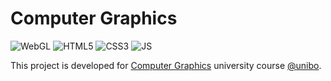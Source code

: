 # Computer Graphics

![WebGL](https://img.shields.io/badge/WebGL-990000.svg?style=flat&logo=WebGL&logoColor=white)
![HTML5](https://img.shields.io/badge/HTML5-E34F26.svg?style=flat&logo=HTML5&logoColor=white)
![CSS3](https://img.shields.io/badge/CSS3-1572B6.svg?style=flat&logo=CSS3&logoColor=white)
![JS](https://img.shields.io/badge/JavaScript-F7DF1E.svg?style=flat&logo=JavaScript&logoColor=black)

This project is developed for [Computer Graphics](https://www.unibo.it/it/studiare/dottorati-master-specializzazioni-e-altra-formazione/insegnamenti/insegnamento/2023/479028) university course [@unibo](https://www.unibo.it/it).
